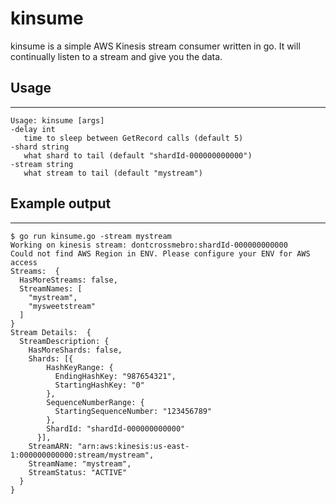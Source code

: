 kinsume
=======

kinsume is a simple AWS Kinesis stream consumer written in go. It will continually listen to a stream and give you the data.

## Usage
---
```
Usage: kinsume [args]
-delay int
   time to sleep between GetRecord calls (default 5)
-shard string
   what shard to tail (default "shardId-000000000000")
-stream string
   what stream to tail (default "mystream")
```


## Example output
---
```
$ go run kinsume.go -stream mystream
Working on kinesis stream: dontcrossmebro:shardId-000000000000
Could not find AWS Region in ENV. Please configure your ENV for AWS access
Streams:  {
  HasMoreStreams: false,
  StreamNames: [
    "mystream",
    "mysweetstream"
  ]
}
Stream Details:  {
  StreamDescription: {
    HasMoreShards: false,
    Shards: [{
        HashKeyRange: {
          EndingHashKey: "987654321",
          StartingHashKey: "0"
        },
        SequenceNumberRange: {
          StartingSequenceNumber: "123456789"
        },
        ShardId: "shardId-000000000000"
      }],
    StreamARN: "arn:aws:kinesis:us-east-1:000000000000:stream/mystream",
    StreamName: "mystream",
    StreamStatus: "ACTIVE"
  }
}
```
